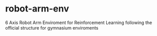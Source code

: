 # robot-arm-env
 6 Axis Robot Arm Enviroment for Reinforcement Learning following the official structure for gymnasium enviroments
